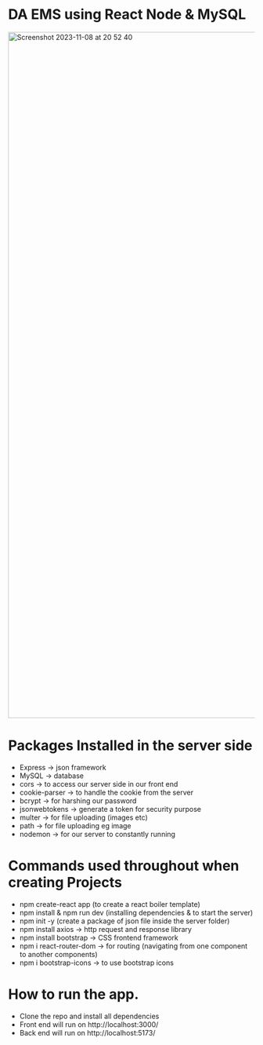 # DA EMS using React Node & MySQL

<img width="1398" alt="Screenshot 2023-11-08 at 20 52 40" src="https://github.com/carrington-manyuchi/ems/assets/60835640/b5da1f62-fc54-4a6e-a1f4-9b365272cae6">
 
# Packages Installed in the server side

- Express -> json framework
- MySQL -> database
- cors -> to access our server side in our front end
- cookie-parser -> to handle the cookie from the server
- bcrypt -> for harshing our password
- jsonwebtokens -> generate a token for security purpose
- multer -> for file uploading (images etc)
- path -> for file uploading eg image
- nodemon -> for our server to constantly running

# Commands used throughout when creating Projects

- npm create-react app (to create a react boiler template)
- npm install & npm run dev (installing dependencies & to start the server)
- npm init -y (create a package of json file inside the server folder)
- npm install axios -> http request and response library
- npm install bootstrap -> CSS frontend framework
- npm i react-router-dom -> for routing (navigating from one component to another components)
- npm i bootstrap-icons -> to use bootstrap icons


# How to run the app.
- Clone the repo and install all dependencies
-  Front end will run on http://localhost:3000/
-  Back end will run on http://localhost:5173/
